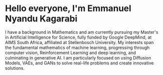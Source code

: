 # Hello everyone, I'm Emmanuel Nyandu Kagarabi

I have a background in Mathematics and am currently pursuing my Master's in Artificial Intelligence for Science, fully funded by Google DeepMind, at AIMS South Africa, affiliated at Stellenbosch University. My interests span the fundamental mathematics of machine learning, progressing through computer vision, Reinforcement Learning and deep learning, and culminating in generative AI. I am particularly focused on using Diffusion Models, VAEs, and GANs to solve real-life problems and create innovative solutions.
